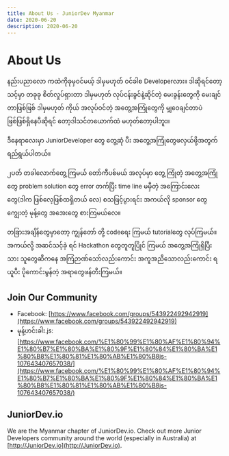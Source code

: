 ```yaml
---
title: About Us - JuniorDev Myanmar
date: 2020-06-20
description: 2020-06-20
---
```


# About Us

နည်းပညာလော ကထဲကိုခုမှဝင်မယ့် ဒါမှမဟုတ် ဝင်ခါစ Developerလား။ ဒါဆိုရင်တော့ သင့်မှာ တခုခု စိတ်လှုပ်ရှားတာ ဒါမှမဟုတ် လုပ်ငန်းခွင်နဲ့ဆိုင်တဲ့ မေးခွန်းတွေကို မေးချင်တာဖြစ်ဖြစ် ဒါမှမဟုတ် ကိုယ် အလုပ်ဝင်တဲ့ အတွေ့အကြုံတွေကို မျှဝေချင်တာပဲ ဖြစ်ဖြစ်ရှိနေပီဆိုရင် တော့ဒါသင်တယောက်ထဲ မဟုတ်တော့ပါဘူး။

ဒီနေရာလေးမှာ JuniorDeveloper တွေ တွေ့ဆုံ ပီး အတွေ့အကြုံတွေဖလှယ်ဖို့အတွက် ရည်ရွယ်ပါတယ်။

၂ပတ် တခါလောက်တွေ့ ကြမယ် တော်ကီပစ်မယ် အလုပ်မှာ တွေ့ ကြုံတဲ့ အတွေ့အကြုံ တွေ problem solution တွေ
error တက်ပြီး time line မမှီတဲ့ အကြောင်းလေးတွေ(ဒါက ဖြစ်လေ့ဖြစ်ထရှိတယ် လေ) စသဖြင့်ပွားရင်း အကယ်လို sponsor တွေ ကျွေးတဲ့ မုန့်တွေ အအေးတွေ စားကြမယ်လေ။

တခြားအချိန်တွေမှာတော့ ကျွန်တော် တို့ codeရေး ကြမယ် tutorialတွေ လုပ်ကြမယ်။ အကယ်လို့ အဆင်သင့်ခဲ့ ရင် Hackathon တွေတူတူပြိုင် ကြမယ် အတွေ့အကြုံရှိပြီးသား သူတွေဆီကနေ အကြံဉာဏ်သော်လည်းကောင်း အကူအညီသောလည်းကောင်း ရယူပီး ပိုကောင်းမွန်တဲ့ အရာတွေဖန်တီးကြမယ်။

## Join Our Community

- Facebook: [https://www.facebook.com/groups/543922492942919](https://www.facebook.com/groups/543922492942919)
- မုန့်ဟင်းခါး.js: [https://www.facebook.com/%E1%80%99%E1%80%AF%E1%80%94%E1%80%B7%E1%80%BA%E1%80%9F%E1%80%84%E1%80%BA%E1%80%B8%E1%80%81%E1%80%AB%E1%80%B8js-107643407657038/](https://www.facebook.com/%E1%80%99%E1%80%AF%E1%80%94%E1%80%B7%E1%80%BA%E1%80%9F%E1%80%84%E1%80%BA%E1%80%B8%E1%80%81%E1%80%AB%E1%80%B8js-107643407657038/)

## JuniorDev.io

We are the Myanmar chapter of JuniorDev.io. Check out more Junior Developers community around the world (especially in Australia) at [http://JuniorDev.io](http://JuniorDev.io).
